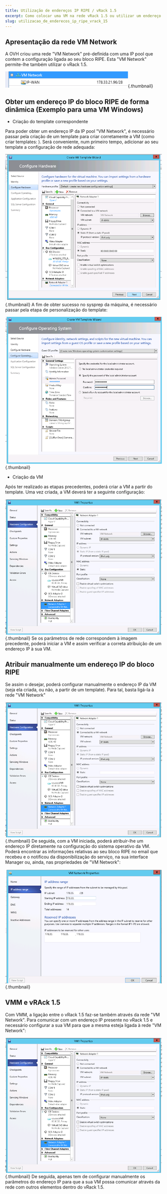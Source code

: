 ```yaml
---
title: Utilização de endereços IP RIPE / vRack 1.5
excerpt: Como colocar uma VM na rede vRack 1.5 ou utilizar um endereço IP de um bloco RIPE?
slug: utilizacao_de_enderecos_ip_ripe_vrack_15
---
```



## Apresentação da rede VM Network
A OVH criou uma rede "VM Network" pré-definida com uma IP pool que contem a configuração ligada ao seu bloco RIPE.
Esta "VM Network" permite-lhe também utilizar o vRack 1.5.

![](images/img_1984.jpg){.thumbnail}


## Obter um endereço IP do bloco RIPE de forma dinâmica (Exemplo para uma VM Windows)

- Criação do template correspondente

Para poder obter um endereço IP da IP pool "VM Network", é necessário passar pela criação de um template para criar corretamente a VM (como criar templates: []({legacy}1436)).
Será conveniente, num primeiro tempo, adicionar ao seu template a configuração de rede adequada:

![](images/img_1985.jpg){.thumbnail}
A fim de obter sucesso no sysprep da máquina, é necessário passar pela etapa de personalização do template:

![](images/img_1986.jpg){.thumbnail}

- Criação da VM

Após ter realizado as etapas precedentes, poderá criar a VM a partir do template.
Uma vez criada, a VM deverá ter a seguinte configuração:

![](images/img_1989.jpg){.thumbnail}
Se os parâmetros de rede correspondem à imagem precedente, poderá iniciar a VM e assim verificar a correta atribuição de um endereço IP à sua VM.


## Atribuir manualmente um endereço IP do bloco RIPE
Se assim o desejar, poderá configurar manualmente o endereço IP da VM (seja ela criada, ou não, a partir de um template). Para tal, basta ligá-la à rede "VM Network"

![](images/img_1989.jpg){.thumbnail}
De seguida, com a VM iniciada, poderá atribuir-lhe um endereço IP diretamente na configuração do sistema operativo da VM.
Poderá encontrar as informações relativas ao seu bloco RIPE no email que recebeu e o notificou da disponibilização do serviço, na sua interface Manager ou, ainda, nas propriedades de "VM Network":

![](images/img_1990.jpg){.thumbnail}


## VMM e vRAck 1.5
Com VMM, a ligação entre o vRack 1.5 faz-se também através da rede "VM Network".
Para comunicar com um endereço IP presente no vRack 1.5 e necessário configurar a sua VM para que a mesma esteja ligada à rede "VM Network":

![](images/img_1989.jpg){.thumbnail}
De seguida, apenas tem de configurar manualmente os parâmetros do endereço IP para que a sua VM possa comunicar através da rede com  outros elementos dentro do vRack 1.5.

